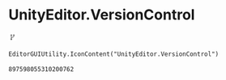 # UnityEditor.VersionControl
![](/img/UnityEditor.VersionControl.png)

``` CSharp
EditorGUIUtility.IconContent("UnityEditor.VersionControl")
```
```
897598055310200762
```
